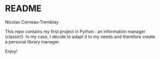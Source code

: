 # README

Nicolas Corneau-Tremblay

This repo contains my first project in Python : an information manager (classic!).
In my case, I decide to adapt it to my needs and therefore create a personal library manager.

Enjoy!